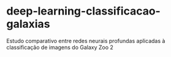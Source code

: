 # deep-learning-classificacao-galaxias
Estudo comparativo entre redes neurais profundas aplicadas à classificação de imagens do Galaxy Zoo 2
